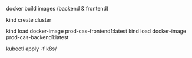 docker build images (backend & frontend)

kind create cluster

kind load docker-image prod-cas-frontend1:latest
kind load docker-image prod-cas-backend1:latest

kubectl apply -f k8s/